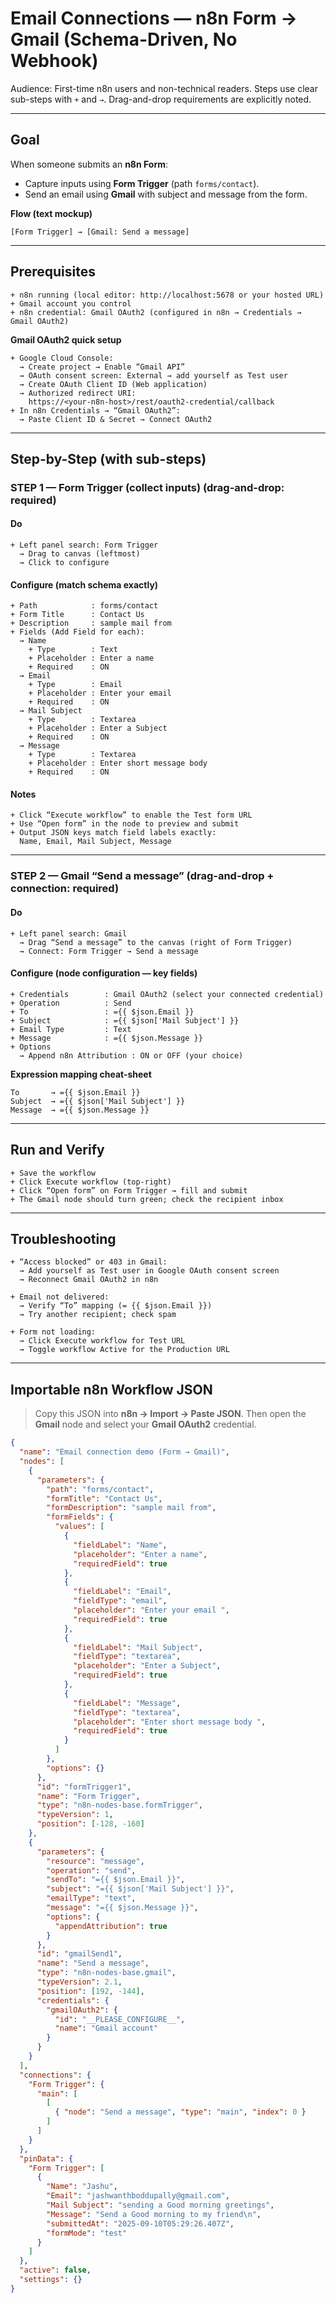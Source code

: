 # Email Connections — n8n Form → Gmail (Schema-Driven, No Webhook)

Audience: First-time n8n users and non-technical readers. Steps use clear sub-steps with `+` and `→`. Drag-and-drop requirements are explicitly noted.

---

## Goal

When someone submits an **n8n Form**:
- Capture inputs using **Form Trigger** (path `forms/contact`).
- Send an email using **Gmail** with subject and message from the form.

**Flow (text mockup)**
```
[Form Trigger] → [Gmail: Send a message]
```

---

## Prerequisites

```text
+ n8n running (local editor: http://localhost:5678 or your hosted URL)
+ Gmail account you control
+ n8n credential: Gmail OAuth2 (configured in n8n → Credentials → Gmail OAuth2)
```

**Gmail OAuth2 quick setup**
```text
+ Google Cloud Console:
  → Create project → Enable “Gmail API”
  → OAuth consent screen: External → add yourself as Test user
  → Create OAuth Client ID (Web application)
  → Authorized redirect URI:
    https://<your-n8n-host>/rest/oauth2-credential/callback
+ In n8n Credentials → “Gmail OAuth2”:
  → Paste Client ID & Secret → Connect OAuth2
```

---

## Step-by-Step (with sub-steps)

### STEP 1 — Form Trigger (collect inputs)  (drag-and-drop: required)

#### Do
```text
+ Left panel search: Form Trigger
  → Drag to canvas (leftmost)
  → Click to configure
```

#### Configure (match schema exactly)
```text
+ Path            : forms/contact
+ Form Title      : Contact Us
+ Description     : sample mail from
+ Fields (Add Field for each):
  → Name
    + Type        : Text
    + Placeholder : Enter a name
    + Required    : ON
  → Email
    + Type        : Email
    + Placeholder : Enter your email 
    + Required    : ON
  → Mail Subject
    + Type        : Textarea
    + Placeholder : Enter a Subject
    + Required    : ON
  → Message
    + Type        : Textarea
    + Placeholder : Enter short message body 
    + Required    : ON
```

#### Notes
```text
+ Click “Execute workflow” to enable the Test form URL
+ Use “Open form” in the node to preview and submit
+ Output JSON keys match field labels exactly:
  Name, Email, Mail Subject, Message
```

---

### STEP 2 — Gmail “Send a message”  (drag-and-drop + connection: required)

#### Do
```text
+ Left panel search: Gmail
  → Drag “Send a message” to the canvas (right of Form Trigger)
  → Connect: Form Trigger → Send a message
```

#### Configure (node configuration — key fields)
```text
+ Credentials        : Gmail OAuth2 (select your connected credential)
+ Operation          : Send
+ To                 : ={{ $json.Email }}
+ Subject            : ={{ $json['Mail Subject'] }}
+ Email Type         : Text
+ Message            : ={{ $json.Message }}
+ Options
  → Append n8n Attribution : ON or OFF (your choice)
```

**Expression mapping cheat-sheet**
```text
To       → ={{ $json.Email }}
Subject  → ={{ $json['Mail Subject'] }}
Message  → ={{ $json.Message }}
```

---

## Run and Verify

```text
+ Save the workflow
+ Click Execute workflow (top-right)
+ Click “Open form” on Form Trigger → fill and submit
+ The Gmail node should turn green; check the recipient inbox
```

---

## Troubleshooting

```text
+ “Access blocked” or 403 in Gmail:
  → Add yourself as Test user in Google OAuth consent screen
  → Reconnect Gmail OAuth2 in n8n

+ Email not delivered:
  → Verify “To” mapping (= {{ $json.Email }})
  → Try another recipient; check spam

+ Form not loading:
  → Click Execute workflow for Test URL
  → Toggle workflow Active for the Production URL
```

---

## Importable n8n Workflow JSON

> Copy this JSON into **n8n → Import → Paste JSON**. Then open the **Gmail** node and select your **Gmail OAuth2** credential.

```json
{
  "name": "Email connection demo (Form → Gmail)",
  "nodes": [
    {
      "parameters": {
        "path": "forms/contact",
        "formTitle": "Contact Us",
        "formDescription": "sample mail from",
        "formFields": {
          "values": [
            {
              "fieldLabel": "Name",
              "placeholder": "Enter a name",
              "requiredField": true
            },
            {
              "fieldLabel": "Email",
              "fieldType": "email",
              "placeholder": "Enter your email ",
              "requiredField": true
            },
            {
              "fieldLabel": "Mail Subject",
              "fieldType": "textarea",
              "placeholder": "Enter a Subject",
              "requiredField": true
            },
            {
              "fieldLabel": "Message",
              "fieldType": "textarea",
              "placeholder": "Enter short message body ",
              "requiredField": true
            }
          ]
        },
        "options": {}
      },
      "id": "formTrigger1",
      "name": "Form Trigger",
      "type": "n8n-nodes-base.formTrigger",
      "typeVersion": 1,
      "position": [-128, -160]
    },
    {
      "parameters": {
        "resource": "message",
        "operation": "send",
        "sendTo": "={{ $json.Email }}",
        "subject": "={{ $json['Mail Subject'] }}",
        "emailType": "text",
        "message": "={{ $json.Message }}",
        "options": {
          "appendAttribution": true
        }
      },
      "id": "gmailSend1",
      "name": "Send a message",
      "type": "n8n-nodes-base.gmail",
      "typeVersion": 2.1,
      "position": [192, -144],
      "credentials": {
        "gmailOAuth2": {
          "id": "__PLEASE_CONFIGURE__",
          "name": "Gmail account"
        }
      }
    }
  ],
  "connections": {
    "Form Trigger": {
      "main": [
        [
          { "node": "Send a message", "type": "main", "index": 0 }
        ]
      ]
    }
  },
  "pinData": {
    "Form Trigger": [
      {
        "Name": "Jashu",
        "Email": "jashwanthboddupally@gmail.com",
        "Mail Subject": "sending a Good morning greetings",
        "Message": "Send a Good morning to my friend\n",
        "submittedAt": "2025-09-10T05:29:26.407Z",
        "formMode": "test"
      }
    ]
  },
  "active": false,
  "settings": {}
}
```
